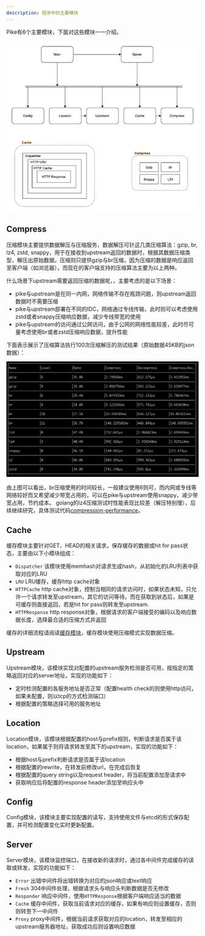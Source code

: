 ```yaml
---
description: 程序中的主要模块
---
```


Pike有6个主要模块，下面对这些模块一一介绍。

<p align="center">
<img src="./images/modules.png"/>
</p>

## Compress

压缩模块主要提供数据解压与压缩服务，数据解压可针这几类压缩算法：gzip, br, lz4, zstd, snappy，用于在接收到upstream返回的数据时，根据其数据压缩类型，解压出原始数据。压缩则只提供gzip与br压缩，因为压缩的数据是响应返回至客户端（如浏览器），而现在的客户端支持的压缩算法主要为以上两种。

什么场景下upstream需要返回压缩的数据呢，，主要考虑的是以下场景：

- pike与upstream是在同一内网，网络传输不存在瓶颈问题，则upstream返回数据时不需要压缩
- pike与upstream部署在不同的IDC，网络通过专线传输，此时则可以考虑使用zstd或者snappy压缩响应数据，减少专线带宽的使用
- pike与upstream的访问通过公网访问，由于公网的网络性能较差，此时尽可量考虑使用br或者zstd压缩响应数据，提升性能

下面表示展示了压缩算法执行100次压缩解压的测试结果（原始数据45KB的json数据）：

<p align="center">
<img src="./images/compression-performance.png"/>
</p>

由上图可以看出，br压缩使用的时间较长，一般建议使用6则可，而内网或专线等网络较好而又希望减少带宽占用的，可以在pike与upstream使用snappy，减少带宽占用，节约成本。
golang的lz4压缩测试时性能表现比较差（解压特别慢），后续继续研究，具体测试代码[compression-performance](https://github.com/vicanso/compression-performance)。

## Cache

缓存模块主要针对GET、HEAD的相关请求，保存缓存的数据或hit for pass状态，主要由以下小模块组成：

- `Dispatcher` 该模块使用memhash对请求生成hash，从初始化的LRU列表中获取对应的LRU
- `LRU` LRU缓存，缓存http cache对象
- `HTTPCache` http cache对象，控制当相同的请求访问时，如果状态未知，只允许一个请求转发至upstream，其它的访问等待。而在获取到状态后，如果是可缓存则直接返回，若是hit for pass则转发至upstream.
- `HTTPResponse` http response对象，根据请求的客户端接受的编码以及响应数据长度，选择最合适的压缩方式并返回

缓存的详细流程请阅读[缓存模块](./cache-handler.md)，缓存模块使用压缩模式实现数据压缩。

## Upstream

Upstream模块，该模块实现对配置的upstream服务检测是否可用，按指定的策略返回对应的server地址，实现的功能如下：

- 定时检测配置的各服务地址是否正常（配置health check的则使用http访问，如果未配置，则以tcp的方式检测端口）
- 根据配置的策略选择可用的服务地址

## Location

Location模块，该模块根据配置的host与prefix规则，判断请求是否属于该location，如果属于则将请求转发至其下的upstream，实现的功能如下：

- 根据host与prefix判断请求是否属于该location
- 根据配置的rewrite，在转发前修改url，在完成后恢复
- 根据配置的query string以及request header，将当前配置添加至请求中
- 获取响应后将配置的response header添加至响应头中

## Config

Config模块，该模块主要实现配置的读写，支持使用文件与etcd的形式保存配置，并可检测配置变化实时更新配置。

## Server

Server模块，该模块监控端口，在接收新的请求时，通过各中间件完成缓存的读取或转发，实现的功能如下：

- `Error` 出错中间件将出错转换为对应的json响应或text响应
- `Fresh` 304中间件处理，根据请求头与响应头判断数据是否无修改
- `Responder` 响应中间件，使用`HTTPResponse`根据客户端响应适当的数据
- `Cache` 缓存中间件，获取当前请求对应的缓存，如果有响应则设置缓存，否则则转至下一中间件
- `Proxy` proxy中间件，根据当前请求获取对应的location，转发至相应的upstream服务器地址，获取成功后则设置响应数据

